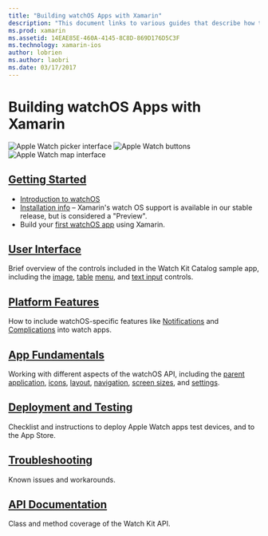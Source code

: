 ```yaml
---
title: "Building watchOS Apps with Xamarin"
description: "This document links to various guides that describe how to build watchOS apps with Xamarin. The linked guides discuss getting started, watchOS user interface controls, watchOS features, deployment and testing, and troubleshooting"
ms.prod: xamarin
ms.assetid: 14EAE85E-460A-4145-8C8D-869D176D5C3F
ms.technology: xamarin-ios
author: lobrien
ms.author: laobri
ms.date: 03/17/2017
---
```


# Building watchOS Apps with Xamarin

![Apple Watch picker interface](images/watch1.png) ![Apple Watch buttons](images/watch2.png) ![Apple Watch map interface](images/watch3.png)

<!-- watch images courtesy of http://infinitapps.com/bezel/ -->

##  [Getting Started](~/ios/watchos/get-started/index.md)

* [Introduction to watchOS](~/ios/watchos/get-started/intro-to-watchos.md)
* [Installation info](~/ios/watchos/get-started/installation.md) – Xamarin's watch OS
	support is available in our stable release, but is considered a "Preview".
* Build your [first watchOS app](~/ios/watchos/get-started/hello-watch.md) using Xamarin.

##  [User Interface](~/ios/watchos/user-interface/index.md)

Brief overview of the controls included in the
	Watch Kit Catalog sample app, including the
	[image](~/ios/watchos/user-interface/image.md),
	[table](~/ios/watchos/user-interface/menu.md)
	[menu](~/ios/watchos/user-interface/menu.md), and
	[text input](~/ios/watchos/user-interface/text-input.md) controls.

## [Platform Features](platform/index.md)

How to include watchOS-specific features like
[Notifications](~/ios/watchos/platform/notifications.md) and
[Complications](~/ios/watchos/platform/complications.md) into watch apps.

##  [App Fundamentals](~/ios/watchos/app-fundamentals/index.md)

Working with different aspects of the watchOS API, including
	the [parent application](~/ios/watchos/app-fundamentals/parent-app.md),
	[icons](~/ios/watchos/app-fundamentals/icons.md),
	[layout](~/ios/watchos/app-fundamentals/layout.md),
	[navigation](~/ios/watchos/app-fundamentals/navigation.md),
	[screen sizes](~/ios/watchos/app-fundamentals/screen-sizes.md), and
	[settings](~/ios/watchos/app-fundamentals/settings.md).

##  [Deployment and Testing](~/ios/watchos/deploy-test/index.md)

Checklist and instructions to deploy Apple Watch apps test devices, and to the App Store.

##  [Troubleshooting](~/ios/watchos/troubleshooting.md)

Known issues and workarounds.

##  [API Documentation](https://developer.xamarin.com/api/namespace/WatchKit/)

Class and method coverage of the Watch Kit API.

